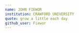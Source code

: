 ```yaml
---
name: JOHN FIEWOR
institution: CRAWFORD UNIVERSITY
quote: grow a little each day
github_user: Fiewor
---
```

